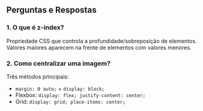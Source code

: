 ## Perguntas e Respostas

### 1. O que é z-index?
Propriedade CSS que controla a profundidade/sobreposição de elementos. Valores maiores aparecem na frente de elementos com valores menores.

### 2. Como centralizar uma imagem?
Três métodos principais:
- `margin: 0 auto;` + `display: block;`
- Flexbox: `display: flex; justify-content: center;`
- Grid: `display: grid; place-items: center;`